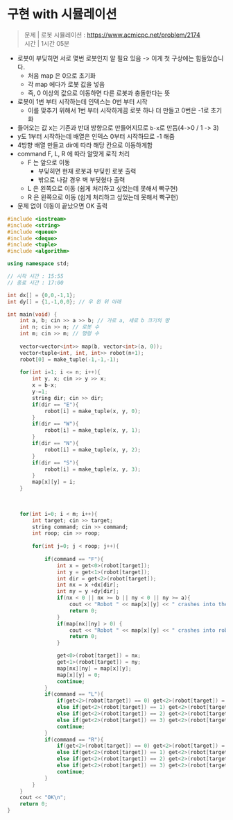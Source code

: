# 구현 with 시뮬레이션    
> 문제 | 로봇 시뮬레이션 : https://www.acmicpc.net/problem/2174       
> 시간 | 1시간 05분         
     
* 로봇이 부딪히면 서로 몇번 로봇인지 알 필요 있음 -> 이게 첫 구상에는 힘들었습니다.       
  * 처음 map 은 0으로 초기화    
  * 각 map 에다가 로봇 값을 넣음     
  * 즉, 0 이상의 값으로 이동하면 다른 로봇과 충돌한다는 뜻   
* 로봇이 1번 부터 시작하는데 인덱스는 0번 부터 시작 
  * 이를 맞추기 위해서 1번 부터 시작하게끔 로봇 하나 더 만들고 0번은 -1로 초기화  
* 들어오는 값 x는 기존과 반대 방향으로 만들어지므로 `b-x`로 만듬(4->0 / 1 -> 3)     
* y도 1부터 시작하는데 배열은 인덱스 0부터 시작하므로 -1 해줌   
* 4방향 배열 만들고 dir에 따라 해당 칸으로 이동하게함    
* command F, L, R 에 따라 알맞게 로직 처리  
  * F 는 앞으로 이동
    * 부딪히면 현재 로봇과 부딪힌 로봇 출력
    * 밖으로 나갈 경우 벽 부딪혔다 출력  
  * L 은 왼쪽으로 이동 (쉽게 처리하고 싶었는데 못해서 빡구현)
  * R 은 왼쪽으로 이동 (쉽게 처리하고 싶었는데 못해서 빡구현)
* 문제 없이 이동이 끝났으면 OK 출력    

```c++
#include <iostream>
#include <string>
#include <queue>
#include <deque>
#include <tuple>
#include <algorithm>

using namespace std;

// 시작 시간 : 15:55
// 종료 시간 : 17:00

int dx[] = {0,0,-1,1};
int dy[] = {1,-1,0,0}; // 우 왼 위 아래

int main(void) {
    int a, b; cin >> a >> b; // 가로 a, 세로 b 크기의 땅
    int n; cin >> n; // 로봇 수
    int m; cin >> m; // 명령 수
    
    vector<vector<int>> map(b, vector<int>(a, 0));
    vector<tuple<int, int, int>> robot(n+1);
    robot[0] = make_tuple(-1,-1,-1);
    
    for(int i=1; i <= n; i++){
        int y, x; cin >> y >> x;
        x = b-x;
        y-=1;
        string dir; cin >> dir;
        if(dir == "E"){
            robot[i] = make_tuple(x, y, 0);
        }
        if(dir == "W"){
            robot[i] = make_tuple(x, y, 1);
        }
        if(dir == "N"){
            robot[i] = make_tuple(x, y, 2);
        }
        if(dir == "S"){
            robot[i] = make_tuple(x, y, 3);
        }
        map[x][y] = i;
    }
    

    
    for(int i=0; i < m; i++){
        int target; cin >> target;
        string command; cin >> command;
        int roop; cin >> roop;
        
        for(int j=0; j < roop; j++){
            
            if(command == "F"){
                int x = get<0>(robot[target]);
                int y = get<1>(robot[target]);
                int dir = get<2>(robot[target]);
                int nx = x +dx[dir];
                int ny = y +dy[dir];
                if(nx < 0 || nx >= b || ny < 0 || ny >= a){
                    cout << "Robot " << map[x][y] << " crashes into the wall\n";
                    return 0;
                }
                if(map[nx][ny] > 0) {
                    cout << "Robot " << map[x][y] << " crashes into robot " << map[nx][ny] << "\n";
                    return 0;
                }

                get<0>(robot[target]) = nx;
                get<1>(robot[target]) = ny;
                map[nx][ny] = map[x][y];
                map[x][y] = 0;
                continue;
            }
            if(command == "L"){
                if(get<2>(robot[target]) == 0) get<2>(robot[target]) = 2;
                else if(get<2>(robot[target]) == 1) get<2>(robot[target]) = 3;
                else if(get<2>(robot[target]) == 2) get<2>(robot[target]) = 1;
                else if(get<2>(robot[target]) == 3) get<2>(robot[target]) = 0;
                continue;
            }
            if(command == "R"){
                if(get<2>(robot[target]) == 0) get<2>(robot[target]) = 3;
                else if(get<2>(robot[target]) == 1) get<2>(robot[target]) = 2;
                else if(get<2>(robot[target]) == 2) get<2>(robot[target]) = 0;
                else if(get<2>(robot[target]) == 3) get<2>(robot[target]) = 1;
                continue;
            }
        }
    }
    cout << "OK\n";
    return 0;
}



```
